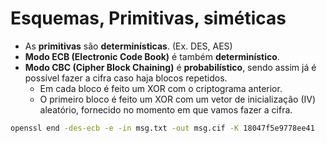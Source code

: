 # Esquemas, Primitivas, siméticas

- As **primitivas** são **determinísticas**. (Ex. DES, AES)
- **Modo ECB (Electronic Code Book)** é também **determinístico**.
- **Modo CBC (Cipher Block Chaining)** é **probabilístico**, sendo assim já é possível fazer a cifra caso haja blocos repetidos.
  - Em cada bloco é feito um XOR com o criptograma anterior.
  - O primeiro bloco é feito um XOR com um vetor de inicialização (IV) aleatório, fornecido no momento em que vamos fazer a cifra.


```bash
openssl end -des-ecb -e -in msg.txt -out msg.cif -K 18047f5e9778ee41
```
